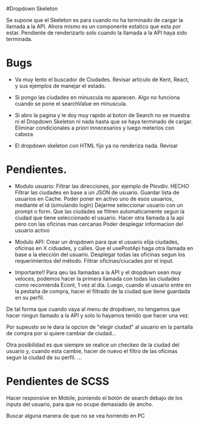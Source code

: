 #Dropdown Skeleton

Se supone que el Skeleton es para cuando no ha terminado de cargar la llamada a la API. Ahora mismo es un componente estatico que esta por estar.
Pendiente de renderizarlo solo cuando la llamada a la API haya sido terminada.

# Bugs

- Va muy lento el buscador de Ciudades. Revisar articulo de Kent, React, y sus ejemplos de manejar el estado.

- Si pongo las ciudades en minuscula no aparecen. Algo no funciona cuando se pone el searchValue en minuscula.

- Si abro la pagina y le doy muy rapido al boton de Search no se muestra ni el Dropdown Skeleton ni nada hasta que se haya terminado de cargar. Eliminar condicionales a priori innecesarios y luego meterlos con cabeza

- El dropdown skeleton con HTML fijo ya no renderiza nada. Revisar

# Pendientes.

- Modulo usuario:
  Filtrar las direcciones, por ejemplo de Plovdiv. HECHO
  Filtrar las ciudades en base a un JSON de usuario.
  Guardar lista de usuarios en Cache.
  Poder poner en activo uno de esos usuarios, mediante el id (simulando login)
  Dejarme seleccionar usuario con un prompt o form.
  Que las ciudades se filtren automaticamente segun la ciudad que tiene seleccionado el usuario.
  Hacer otra llamada a la api pero con las oficinas mas cercanas
  Poder desplegar informacion del usuario activo

- Modulo API:
  Crear un dropdown para que el usuario elija ciudades, oficinas en X ciduades, y calles.
  Que el usePostApi haga otra llamada en base a la elección del usuario.
  Desplegar todas las oficinas segun los requerimientos del método.
  Filtrar oficinas/ciucades por el input.

- Importante!!
  Para qeu las llamadas a la API y el dropdown sean muy veloces, podemos hacer la primera llamada con todas las ciudades como recomienda Econt, 1 vez al día. Luego, cuando el usuario entre en la pestaña de compra, hacer el filtrado de la ciudad que tiene guardada en su perfil.

De tal forma que cuando vaya al menu de dropdown, no tengamos que hacer ningun llamado a la API y solo lo hayamos tenido que hacer una vez.

Por supeusto se le dara la opcion de "elegir ciudad" al usuario en la pantalla de compra por si quiere cambiar de ciudad...

Otra posibilidad es que siempre se realice un checkeo de la ciudad del usuario y, cuando esta cambie, hacer de nuevo el filtro de las oficinas segun la ciudad de su perfil.
...

# Pendientes de SCSS

Hacer responsive en Mobile, poniendo el botón de search debajo de los inputs del usuario, para que no ocupe demasiado de ancho.

Buscar alguna manera de que no se vea horrendo en PC
